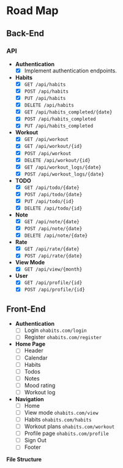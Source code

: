 
# Road Map

## Back-End

### API

- **Authentication**
  - [x] Implement authentication endpoints.

- **Habits**
  - [x] `GET /api/habits`
  - [x] `POST /api/habits`
  - [x] `PUT /api/habits`
  - [x] `DELETE /api/habits`
  - [x] `GET /api/habits_completed/{date}`
  - [x] `POST /api/habits_completed`
  - [x] `PUT /api/habits_completed`

- **Workout**
  - [x] `GET /api/workout`
  - [x] `GET /api/workout/{id}`
  - [x] `POST /api/workout`
  - [x] `DELETE /api/workout/{id}`
  - [x] `GET /api/workout_logs/{date}`
  - [x] `POST /api/workout_logs/{date}`

- **TODO**
  - [x] `GET /api/todo/{date}`
  - [x] `POST /api/todo/{date}`
  - [x] `PUT /api/todo/{id}`
  - [x] `DELETE /api/todo/{id}`

- **Note**
  - [x] `GET /api/note/{date}`
  - [x] `POST /api/note/{date}`
  - [x] `DELETE /api/note/{date}`

- **Rate**
  - [x] `GET /api/rate/{date}`
  - [x] `POST /api/rate/{date}`

- **View Mode**
  - [x] `GET /api/view/{month}`

- **User**
  - [x] `GET /api/profile/{id}`
  - [x] `POST /api/profile/{id}`

## Front-End

- **Authentication**
  - [ ] Login `ohabits.com/login`
  - [ ] Register `ohabits.com/register`

- **Home Page**
  - [ ] Header
  - [ ] Calendar
  - [ ] Habits
  - [ ] Todos
  - [ ] Notes
  - [ ] Mood rating
  - [ ] Workout log

- **Navigation**
  - [ ] Home
  - [ ] View mode `ohabits.com/view`
  - [ ] Habits `ohabits.com/habits`
  - [ ] Workout plans `ohabits.com/workout`
  - [ ] Profile page `ohabits.com/profile`
  - [ ] Sign Out
  - [ ] Footer

**File Structure**
